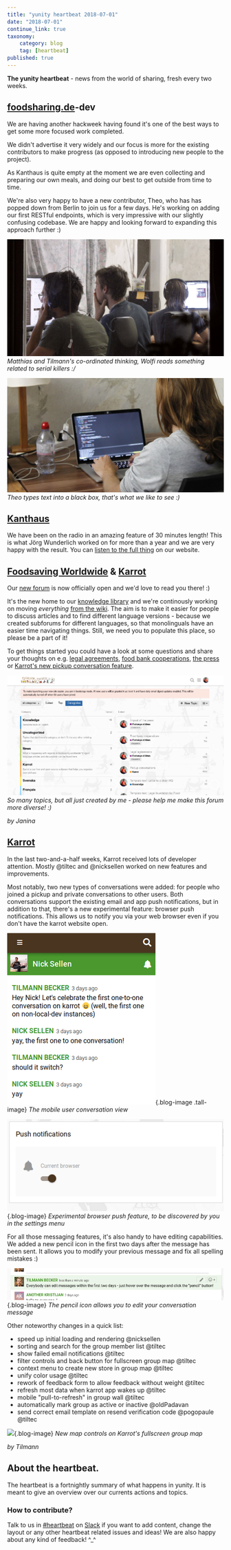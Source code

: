 ```yaml
---
title: "yunity heartbeat 2018-07-01"
date: "2018-07-01"
continue_link: true
taxonomy:
    category: blog
    tag: [heartbeat]
published: true
---
```


**The yunity heartbeat** - news from the world of sharing, fresh every two weeks.

## [foodsharing.de](https://foodsharing.de)-dev

We are having another hackweek having found it's one of the best ways to get some more focused work completed.

We didn't advertise it very widely and our focus is more for the existing contributors to make progress (as opposed to introducing new people to the project).

As Kanthaus is quite empty at the moment we are even collecting and preparing our own meals, and doing our best to get outside from time to time.

We're also very happy to have a new contributor, Theo, who has has popped down from Berlin to join us for a few days. He's working on adding our first RESTful endpoints, which is very impressive with our slightly confusing codebase. We are happy and looking forward to expanding this approach further :)

![](_MG_8700.JPG)
_Matthias and Tilmann's co-ordinated thinking, Wolfi reads something related to serial killers :/_

![](_MG_8701.JPG)
_Theo types text into a black box, that's what we like to see :)_

## [Kanthaus](https://kanthaus.online)

We have been on the radio in an amazing feature of 30 minutes length! This is what Jörg Wunderlich worked on for more than a year and we are very happy with the result. You can [listen to the full thing](https://kanthaus.online/de/about/press/2018-06-30_mdrgraswurzener) on our website.

## [Foodsaving Worldwide](https://foodsaving.world) & [Karrot](https://karrot.world)

Our [new forum](https://community.foodsaving.world) is now officially open and we'd love to read you there! :)

It's the new home to our [knowledge library](https://community.foodsaving.world/c/knowledge) and we're continously working on moving _everything_ [from the wiki](https://yunity.atlassian.net/wiki/spaces/FSINT/pages/50069535/Material+to+get+started). The aim is to make it easier for people to discuss articles and to find different language versions - because we created subforums for different languages, so that monolinguals have an easier time navigating things. Still, we need you to populate this place, so please be a part of it!

To get things started you could have a look at some questions and share your thoughts on e.g. [legal agreements](https://community.foodsaving.world/t/legal-agreements/75), [food bank cooperations](https://community.foodsaving.world/t/food-bank-cooperations/76), [the press](https://community.foodsaving.world/t/impact-of-the-press/77) or [Karrot's new pickup conversation feature](https://community.foodsaving.world/t/pickup-conversations/73).

![](commfsww.png)
_So many topics, but all just created by me - please help me make this forum more diverse! :)_

_by Janina_

## [Karrot](https://karrot.world)

In the last two-and-a-half weeks, Karrot received lots of developer attention. Mostly @tiltec and @nicksellen worked on new features and improvements.

Most notably, two new types of conversations were added: for people who joined a pickup and private conversations to other users. Both conversations support the existing email and app push notifications, but in addition to that, there's a new experimental feature: browser push notifications. This allows us to notify you via your web browser even if you don't have the karrot website open.

![](karrot-user-conversation.png){.blog-image .tall-image}
_The mobile user conversation view_

![](karrot-browser-push.png){.blog-image}
_Experimental browser push feature, to be discovered by you in the settings menu_

For all those messaging features, it's also handy to have editing capabilities. We added a new pencil icon in the first two days after the message has been sent. It allows you to modify your previous message and fix all spelling mistakes :)

![](karrot-edit-message.png){.blog-image}
_The pencil icon allows you to edit your conversation message_

Other noteworthy changes in a quick list:

- speed up initial loading and rendering @nicksellen
- sorting and search for the group member list @tiltec
- show failed email notifications @tiltec
- filter controls and back button for fullscreen group map @tiltec
- context menu to create new store in group map @tiltec
- unify color usage @tiltec
- rework of feedback form to allow feedback without weight @tiltec
- refresh most data when karrot app wakes up @tiltec
- mobile "pull-to-refresh" in group wall @tiltec
- automatically mark group as active or inactive @oldPadavan
- send correct email template on resend verification code @pogopaule @tiltec

![](https://user-images.githubusercontent.com/4410802/41982943-fbffbe00-7a2c-11e8-99eb-d0a37bcbb2b1.png){.blog-image}
_New map controls on Karrot's fullscreen group map_

_by Tilmann_

## About the heartbeat.
The heartbeat is a fortnightly summary of what happens in yunity. It is meant to give an overview over our currents actions and topics.

### How to contribute?
Talk to us in [#heartbeat](https://yunity.slack.com/messages/heartbeat/) on [Slack](https://slackin.yunity.org) if you want to add content, change the layout or any other heartbeat related issues and ideas! We are also happy about any kind of feedback! ^\_^

<style>
.blog-image {
    display: block;
    width: 100%;
}
.tall-image {
    max-width: 300px !important;
}
</style>